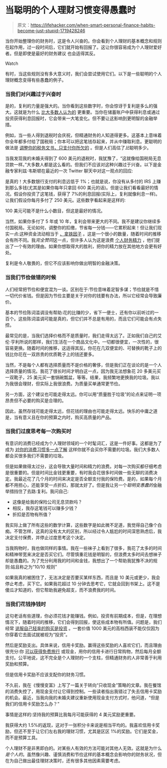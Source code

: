 # 当聪明的个人理财习惯变得愚蠢时

> 原文：<https://lifehacker.com/when-smart-personal-finance-habits-become-just-stupid-1719428246>

当你开始整理你的财务时，这是令人兴奋的。你会看到个人理财的基本概念和规则在起作用，过一段时间后，它们就开始有回报了。这让你很容易成为个人理财爱好者。但是即使是最好的财务建议 也会适得其反。

Watch

有时，当这些规则没有多大意义时，我们会尝试使用它们。以下是一些聪明的个人理财概念变得有些愚蠢的例子。

### 当我们对兴趣过于兴奋时

是的，复利的力量是强大的。当你看到这些数字时，你会惊讶于复利是多么的强大。这就是为什么 [比大多数人认为的](https://lifehacker.com/misunderstood-money-math-why-interest-matters-more-tha-1635258906) 更重要。当你在储蓄账户中获得利息或通过投资获得利息回报时，它会带来一大笔变化。但不要让这影响到更明智的金融举措。

例如，当一些人得到退税时会庆祝，但精通财务的人知道得更多。这基本上意味着你全年都多付给了国税局；你本可以把这笔钱存起来，并从中赚取利息。更聪明的做法是 [调整你的税务文书，只支付你所欠的](http://lifehacker.com/how-do-i-avoid-owing-money-or-getting-a-huge-refund-on-5890480) 。但是人们高估了*比*聪明多少。

当我发现我的未婚夫得到了 600 美元的退税时，我犹豫了，“这就像给国税局无息贷款一样。”大多数人都是这么看的。但我们不应该对这种兴趣过于兴奋。以下是金融专家利兹·韦斯顿在最近的一次 Twitter 聊天中对这一观点的回应:

是真的！大多数银行支付的利息远低于 1%；也就是说，你没有从多付的 IRS 上赚到那么多钱(尤其是如果你每年只拿回 600 美元的话)。但是让我们看看最好的情况。假设你投资了这笔钱，获得了 7%的利息回报(实际上，复利就像利息一样)。让我们假设你每月多付了 250 美元。这些数字看起来是这样的:

100 美元可能不是什么小数目，但这是最好的情况。

当然，如果你多付了 5 年或 10 年，复利会带来更大的不同。我不是建议你继续多付国税局。无论如何，调整你的扣缴，节省每一分钱——它累积起来！但让我们现实一点:这种资金流动相当于 [、拿铁因子](http://lifehacker.com/redefine-the-latte-factor-for-more-successful-money-sav-5609542) 。这是一个很小的数量，随着时间的推移会有所不同。我*完全赞同*这一点，但许多人认为这是浪费 [个人财务精力](http://www.iwillteachyoutoberich.com/blog/the-big-wins-manifesto/) ，他们提出了一个有效的理由。如果你想取得大的胜利，把你的精力放在其他地方会更有好处。

复利是令人敬畏的，但它不应该影响你做出明智的金融决策。

### 当我们节俭做错的时候

人们经常把节俭和便宜混为一谈。区别在于:节俭意味着足智多谋；节俭就是不惜一切代价省钱。但是因为节俭主要是关于对你的钱要有办法，所以它经常会导致廉价。

基本的节俭陈词滥调没有帮助:花的比赚的少，省下一便士，还有你以前听过的一百个。这些陈词滥调可能是真的，但它们并不总是有用的，而且它们可能会有点失控。

最常见的是，当我们选择价格而不是质量时，我们走得太远了。正如我们自己的艾伦·亨利所说的那样，我们生活在一个商品文化中。一切都很便宜，一次性的，很容易更换。随着时间的推移，这适得其反。你花在几双便宜的、可替换的靴子上的钱比你花在一双昂贵的优质靴子上的钱还要多。

当然，不是每个人都有选择质量而不是价格的奢侈，但是我们正在谈论的是一个人选择质量的情况。我花了很长时间才明白这一点，因为我无法想象花 20 多美元买一双靴子，25 美元买一套锅碗瓢盆，等等。结果，我频繁地更换我的垃圾。我以为我很会理财，但实际上我很浪费。为质量买单通常更节俭。

另一方面，这个建议也可能走得太远。你可以用“质量胜于垃圾”的论点来证明一项昂贵但不必要的购买是合理的。

因此，虽然存钱可能走得太远，但花钱的理由也可能走得太远。快乐的中庸之道是，当有意义且在你的预算之内时，购买高质量的产品。

### 当我们过度思考每一次购买时

有意识的消费已经成为个人理财领域的一个时髦词汇，这是一件好事。这都是为了成为 [对你的消费习惯多一点了解](https://lifehacker.com/practice-conscious-spending-to-make-better-buying-dec-1568969476) 这样你就不会买你不需要的垃圾。我们大多数人都会买很多我们不需要的垃圾。

但是如果做得太过分，这会导致大量时间和精力的浪费。对每一次购买都仔细考虑是很重要的。但是时间比金钱更重要，有时我会花很多时间做一些无聊的消费决定。我最近花了几个月的时间来决定是否全额支付我的保险费。是的，如果每个月都不用担心，还能享受一点折扣，那就太好了。但是我让另一个*聪明变愚蠢的*金融举措挡住了去路:复利。我问自己:

*   这像是给我的保险公司无息贷款吗？
*   相反，我存这笔钱可以赚多少钱？
*   折扣是否物有所值？

我实际上做了所有这些的数学计算，这些数字是如此微不足道，我觉得自己像个白痴。不管怎样，这真的没有太大的区别，所以经过令人尴尬的时间深思熟虑后，我决定支付保费，并停止过度思考这个决定。

当我购物时，我也做同样的事情。我在一些袜子上看到了很多，我花了太多的时间和精神带宽来决定是否买它们。尽管慎重花钱是明智的，但浪费太多时间去想袜子却是愚蠢的。为了充分利用我的时间和金钱，我想出了一个帮助我犹豫不决的规则:姑且称之为“10/10 规则”

如果我真的被困住了，无法决定是否要买某样东西，而且是 10 美元或更少，我会停止考虑，买下它。如果我花超过 10 分钟去思考它，它就会回到书架上。这不是傻瓜才知道的，但它帮助我避免超支，而不浪费我的时间。

### 当我们花钱挣钱时

这句老话有些道理，你必须花钱才能赚钱。例如，投资有前期成本，但是，在理想情况下，随着时间的推移，它们会得到回报，使这些成本物有所值。问题是，我们经常 [说服自己轻率的购买是投资](http://twocents.lifehacker.com/don-t-justify-frivolous-spending-by-calling-it-an-inves-1665978777) 。一套价值 1000 美元的高档西装不能仅仅因为你穿着它去面试就被视为“投资”。

然后是奖励支出。具体来说，信用卡奖励。赢得这些奖励的人喜欢它们，而且理由很充分:你 [可以获得免费旅行](https://lifehacker.com/how-to-pick-and-manage-credit-cards-for-the-best-trav-1612445323) 或现金，用你的信用卡进行日常购物，然后每月全额支付。公平地说，这不完全是个人理财的一个支柱，但精通财务的人非常善于利用奖励和预算。

但是信用卡奖励不应该支配你的财务习惯。

不久前，我在《慢慢变富》上写了一篇关于转向“只收现金”策略的文章。我在餐馆的消费失控了，用现金支付让它得到控制。一些读者指出我错过了失去信用卡奖励的机会。最近，当我向我的未婚夫建议重新使用现金支付方式时，他问道，“但是我们的信用卡奖励怎么办？”

事情是这样的:坚持我的预算比我每月可能获得的 4 美元奖励更重要。

我获得大约 1.5%的返现，这对于一张积分卡来说是相当平均的。我喜欢信用卡奖励，但还不至于让它们左右我的理财习惯，尤其是区区 1%的奖励。它们是奖金，而不是预算工具。

个人理财不是非黑即白的。对某些人有效的方法可能对其他人无效。这就是为什么*是个人的*。虽然像兴趣、谨慎消费和节俭这样的基本概念会影响你的财务状况，但在为自己做出最佳理财决策时，还有很多其他因素需要考虑。